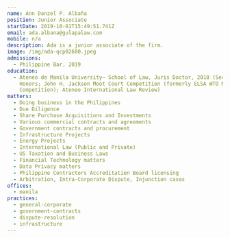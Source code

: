 ```yaml
---
name: Ann Danzel P. Albaña
position: Junior Associate
startDate: 2019-10-01T15:49:51.741Z
email: ada.albana@gulapalaw.com
mobile: n/a
description: Ada is a junior associate of the firm.
image: /img/ada-qcp02600.jpeg
admissions:
  - Philippine Bar, 2019
education:
  - Ateneo de Manila University– School of Law, Juris Doctor, 2018 (Second
    Honors; John H. Jackson Moot Court Competition (formerly ELSA WTO Moot Court
    Competition); Ateneo International Law Review)
matters:
  - Doing business in the Philippines
  - Due Diligence
  - Share Purchase Acquisitions and Investments
  - Various commercial contracts and agreements
  - Government contracts and procurement
  - Infrastructure Projects
  - Energy Projects
  - International Law (Public and Private)
  - US Taxation and Business Laws
  - Financial Technology matters
  - Data Privacy matters
  - Philippine Contractors Accreditation Board licensing
  - Arbitration, Intra-Corporate Dispute, Injunction cases
offices:
  - manila
practices:
  - general-corporate
  - government-contracts
  - dispute-resolution
  - infrastructure
---
```


